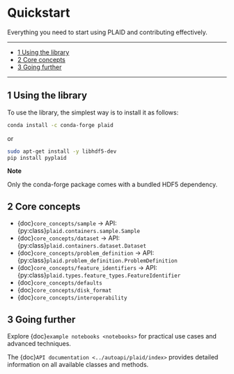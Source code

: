 # Quickstart

Everything you need to start using PLAID and contributing effectively.

---

- [1 Using the library](#1-using-the-library)
- [2 Core concepts](#2-core-concepts)
- [3 Going further](#3-going-further)

---


## 1 Using the library

To use the library, the simplest way is to install it as follows:

```bash
conda install -c conda-forge plaid
```

or

```bash
sudo apt-get install -y libhdf5-dev
pip install pyplaid
```

**Note**

Only the conda-forge package comes with a bundled HDF5 dependency.

## 2 Core concepts

- {doc}`core_concepts/sample` → API: {py:class}`plaid.containers.sample.Sample`
- {doc}`core_concepts/dataset` → API: {py:class}`plaid.containers.dataset.Dataset`
- {doc}`core_concepts/problem_definition` → API: {py:class}`plaid.problem_definition.ProblemDefinition`
- {doc}`core_concepts/feature_identifiers` → API: {py:class}`plaid.types.feature_types.FeatureIdentifier`
- {doc}`core_concepts/defaults`
- {doc}`core_concepts/disk_format`
- {doc}`core_concepts/interoperability`

## 3 Going further

Explore {doc}`example notebooks <notebooks>` for practical use cases and advanced techniques.

The {doc}`API documentation <../autoapi/plaid/index>` provides detailed information on all available classes and methods.
